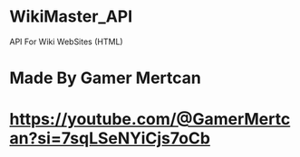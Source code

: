 # WikiMaster_API
API For Wiki WebSites (HTML)

# Made By Gamer Mertcan
# https://youtube.com/@GamerMertcan?si=7sqLSeNYiCjs7oCb